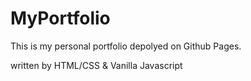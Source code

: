 # MyPortfolio

This is my personal portfolio depolyed on Github Pages.

written by HTML/CSS & Vanilla Javascript
